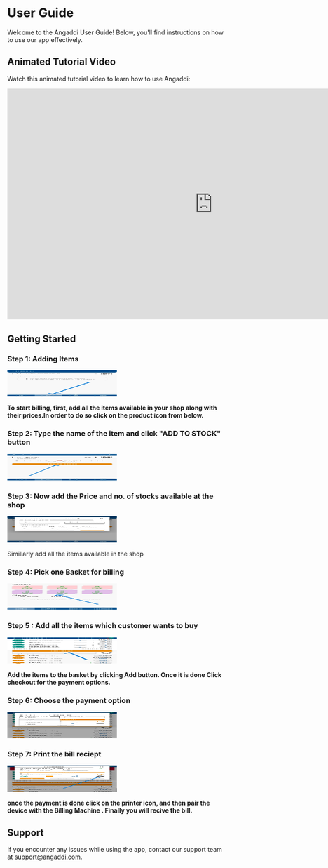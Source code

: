 # User Guide

Welcome to the Angaddi User Guide! Below, you'll find instructions on how to use our app effectively.

## Animated Tutorial Video

Watch this animated tutorial video to learn how to use Angaddi:

<iframe width="935" height="526" src="https://www.youtube.com/embed/SDIPTjotXgI" title="Complete Vitepress Tutorial in Hindi || Stephen SIMON" frameborder="0" allow="accelerometer; autoplay; clipboard-write; encrypted-media; gyroscope; picture-in-picture; web-share" allowfullscreen></iframe>


## Getting Started

### Step 1: Adding Items

<img src=".vitepress\assets\1.jpeg" width="250" height="60">


**To start billing, first, add all the items available in your shop along with their prices.In order to do so click on the product icon from below.**

### Step 2: Type the name of the item and click "ADD TO STOCK" button

<img src=".vitepress\assets\2.jpeg" width="250" height="60">


### Step 3: Now add the Price and no. of stocks available at the shop

<img src=".vitepress\assets\3.jpeg" width="250" height="60">

Simillarly add all the items available in the shop 

### Step 4: Pick one Basket for billing

<img src=".vitepress\assets\4.jpeg" width="250" height="60">

### Step 5 : Add all the items which customer wants to buy 

<img src=".vitepress\assets\5.jpeg" width="250" height="60">

**Add the items to the basket by clicking Add button. Once it is done Click checkout for the payment options.**


### Step 6: Choose the payment option

<img src=".vitepress\assets\6.jpeg" width="250" height="60">



### Step 7: Print the bill reciept

<img src=".vitepress\assets\7.jpeg" width="250" height="60">

**once the payment is done click on the printer icon, and then pair the device with the Billing Machine . Finally you will recive the bill.**

## Support

If you encounter any issues while using the app, contact our support team at support@angaddi.com.




















<!-- # User guide

This page demonstrates some of the built-in markdown extensions provided by VitePress.

## Syntax Highlighting

VitePress provides Syntax Highlighting powered by [Shiki](https://github.com/shikijs/shiki), with additional features like line-highlighting:

**Input**

````md
```js{4}
export default {
  data () {
    return {
      msg: 'Highlighted!'
    }
  }
}
```
````

**Output**

```js{4}
export default {
  data () {
    return {
      msg: 'Highlighted!'
    }
  }
}
```

## Custom Containers

**Input**

```md
::: info
This is an info box.
:::

::: tip
This is a tip.
:::

::: warning
This is a warning.
:::

::: danger
This is a dangerous warning.
:::

::: details
This is a details block.
:::
```

**Output**

::: info
This is an info box.
:::

::: tip
This is a tip.
:::

::: warning
This is a warning.
:::

::: danger
This is a dangerous warning.
:::

::: details
This is a details block.
:::

## More

Check out the documentation for the [full list of markdown extensions](https://vitepress.dev/guide/markdown). -->
